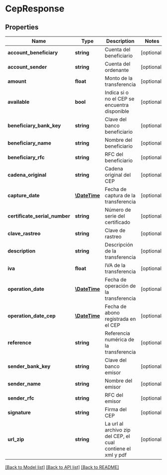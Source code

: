 # CepResponse

## Properties
Name | Type | Description | Notes
------------ | ------------- | ------------- | -------------
**account_beneficiary** | **string** | Cuenta del beneficiario | [optional] 
**account_sender** | **string** | Cuenta del ordenante | [optional] 
**amount** | **float** | Monto de la transferencia | [optional] 
**available** | **bool** | Indica si o no el CEP se encuentra disponible | [optional] 
**beneficiary_bank_key** | **string** | Clave del banco beneficiario | [optional] 
**beneficiary_name** | **string** | Nombre del beneficiario | [optional] 
**beneficiary_rfc** | **string** | RFC del beneficiario | [optional] 
**cadena_original** | **string** | Cadena original del CEP | [optional] 
**capture_date** | [**\DateTime**](\DateTime.md) | Fecha de captura de la transferencia | [optional] 
**certificate_serial_number** | **string** | Número de serie del certificado | [optional] 
**clave_rastreo** | **string** | Clave de rastreo | [optional] 
**description** | **string** | Descripción de la transferencia | [optional] 
**iva** | **float** | IVA de la transferencia | [optional] 
**operation_date** | [**\DateTime**](\DateTime.md) | Fecha de operación de la transferencia | [optional] 
**operation_date_cep** | [**\DateTime**](\DateTime.md) | Fecha de abono registrada en el CEP | [optional] 
**reference** | **string** | Referencia numérica de la transferencia | [optional] 
**sender_bank_key** | **string** | Clave del banco emisor | [optional] 
**sender_name** | **string** | Nombre del emisor | [optional] 
**sender_rfc** | **string** | RFC del emisor | [optional] 
**signature** | **string** | Firma del CEP | [optional] 
**url_zip** | **string** | La url al archivo zip del CEP, el cual contiene el xml y pdf | [optional] 

[[Back to Model list]](../../README.md#documentation-for-models) [[Back to API list]](../../README.md#documentation-for-api-endpoints) [[Back to README]](../../README.md)

